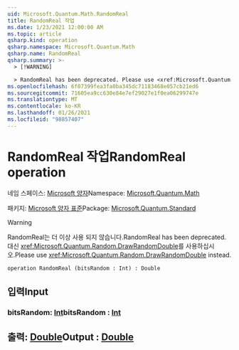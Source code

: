 ```yaml
---
uid: Microsoft.Quantum.Math.RandomReal
title: RandomReal 작업
ms.date: 1/23/2021 12:00:00 AM
ms.topic: article
qsharp.kind: operation
qsharp.namespace: Microsoft.Quantum.Math
qsharp.name: RandomReal
qsharp.summary: >-
  > [!WARNING]

  > RandomReal has been deprecated. Please use <xref:Microsoft.Quantum.Random.DrawRandomDouble> instead.
ms.openlocfilehash: 6f07399fea3fa0ba345dc71183468e057cb21ed6
ms.sourcegitcommit: 71605ea9cc630e84e7ef29027e1f0ea06299747e
ms.translationtype: MT
ms.contentlocale: ko-KR
ms.lasthandoff: 01/26/2021
ms.locfileid: "98857407"
---
```

# <a name="randomreal-operation"></a><span data-ttu-id="eace7-102">RandomReal 작업</span><span class="sxs-lookup"><span data-stu-id="eace7-102">RandomReal operation</span></span>

<span data-ttu-id="eace7-103">네임 스페이스: [Microsoft 양자](xref:Microsoft.Quantum.Math)</span><span class="sxs-lookup"><span data-stu-id="eace7-103">Namespace: [Microsoft.Quantum.Math](xref:Microsoft.Quantum.Math)</span></span>

<span data-ttu-id="eace7-104">패키지: [Microsoft 양자 표준](https://nuget.org/packages/Microsoft.Quantum.Standard)</span><span class="sxs-lookup"><span data-stu-id="eace7-104">Package: [Microsoft.Quantum.Standard](https://nuget.org/packages/Microsoft.Quantum.Standard)</span></span>


> [!WARNING]
> <span data-ttu-id="eace7-105">RandomReal는 더 이상 사용 되지 않습니다.</span><span class="sxs-lookup"><span data-stu-id="eace7-105">RandomReal has been deprecated.</span></span> <span data-ttu-id="eace7-106">대신 <xref:Microsoft.Quantum.Random.DrawRandomDouble>를 사용하십시오.</span><span class="sxs-lookup"><span data-stu-id="eace7-106">Please use <xref:Microsoft.Quantum.Random.DrawRandomDouble> instead.</span></span>



```qsharp
operation RandomReal (bitsRandom : Int) : Double
```


## <a name="input"></a><span data-ttu-id="eace7-107">입력</span><span class="sxs-lookup"><span data-stu-id="eace7-107">Input</span></span>

### <a name="bitsrandom--int"></a><span data-ttu-id="eace7-108">bitsRandom: [Int](xref:microsoft.quantum.lang-ref.int)</span><span class="sxs-lookup"><span data-stu-id="eace7-108">bitsRandom : [Int](xref:microsoft.quantum.lang-ref.int)</span></span>





## <a name="output--double"></a><span data-ttu-id="eace7-109">출력: [Double](xref:microsoft.quantum.lang-ref.double)</span><span class="sxs-lookup"><span data-stu-id="eace7-109">Output : [Double](xref:microsoft.quantum.lang-ref.double)</span></span>

